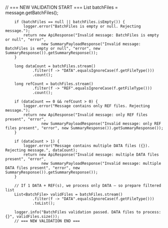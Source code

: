 // === NEW VALIDATION START ===
        List<BatchFile> batchFiles = message.getBatchFiles();

        if (batchFiles == null || batchFiles.isEmpty()) {
            logger.error("BatchFiles is empty or null. Rejecting message.");
            return new ApiResponse("Invalid message: BatchFiles is empty or null", "error",
                    new SummaryPayloadResponse("Invalid message: BatchFiles is empty or null", "error", new SummaryResponse()).getSummaryResponse());
        }

        long dataCount = batchFiles.stream()
                .filter(f -> "DATA".equalsIgnoreCase(f.getFileType()))
                .count();

        long refCount = batchFiles.stream()
                .filter(f -> "REF".equalsIgnoreCase(f.getFileType()))
                .count();

        if (dataCount == 0 && refCount > 0) {
            logger.error("Message contains only REF files. Rejecting message.");
            return new ApiResponse("Invalid message: only REF files present", "error",
                    new SummaryPayloadResponse("Invalid message: only REF files present", "error", new SummaryResponse()).getSummaryResponse());
        }

        if (dataCount > 1) {
            logger.error("Message contains multiple DATA files ({}). Rejecting message.", dataCount);
            return new ApiResponse("Invalid message: multiple DATA files present", "error",
                    new SummaryPayloadResponse("Invalid message: multiple DATA files present", "error", new SummaryResponse()).getSummaryResponse());
        }

        // If 1 DATA + REF(s), we process only DATA — so prepare filtered list
        List<BatchFile> validFiles = batchFiles.stream()
                .filter(f -> "DATA".equalsIgnoreCase(f.getFileType()))
                .toList();

        logger.info("BatchFiles validation passed. DATA files to process: {}", validFiles.size());
        // === NEW VALIDATION END ===

